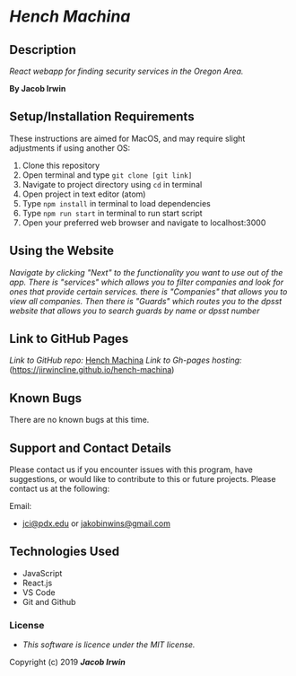 # _Hench Machina_

## Description

 _React webapp for finding security services in the Oregon Area._

 **By Jacob Irwin**
## Setup/Installation Requirements

 These instructions are aimed for MacOS, and may require slight adjustments if using another OS:
1. Clone this repository
2. Open terminal and type `git clone [git link]`
3. Navigate to project directory using `cd` in terminal
4. Open project in text editor (atom)
5. Type `npm install` in terminal to load dependencies
5. Type `npm run start` in terminal to run start script
11. Open your preferred web browser and navigate to localhost:3000

## Using the Website

_Navigate by clicking "Next" to the functionality you want to use out of the app. There is "services" which allows you to filter companies and look for ones that provide certain services. there is "Companies" that allows you to view all companies. Then there is "Guards" which routes you to the dpsst website that allows you to search guards by name or dpsst number_

## Link to GitHub Pages

_Link to GitHub repo:_
[Hench Machina](https://github.com/jIrwinCline/hench-machina.git)
_Link to Gh-pages hosting:_
(https://jirwincline.github.io/hench-machina)

## Known Bugs

There are no known bugs at this time.

## Support and Contact Details

Please contact us if you encounter issues with this program, have suggestions, or would like to contribute to this or future projects. Please contact us at the following:

Email:
- jci@pdx.edu or jakobinwins@gmail.com

## Technologies Used

* JavaScript
* React.js
* VS Code
* Git and Github

### License

* _This software is licence under the MIT license._

Copyright (c) 2019 **_Jacob Irwin_**

